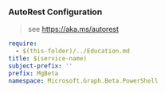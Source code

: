 ### AutoRest Configuration

> see https://aka.ms/autorest

``` yaml
require:
  - $(this-folder)/../Education.md
title: $(service-name)
subject-prefix: ''
prefix: MgBeta
namespace: Microsoft.Graph.Beta.PowerShell
```
